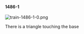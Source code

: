 #### 1486-1
![train-1486-1-0.png](https://github.com/lil-lab/nlvr/raw/master/nlvr/train/images/74/train-1486-1-0.png "train-1486-1-0.png")

There is a triangle touching the base